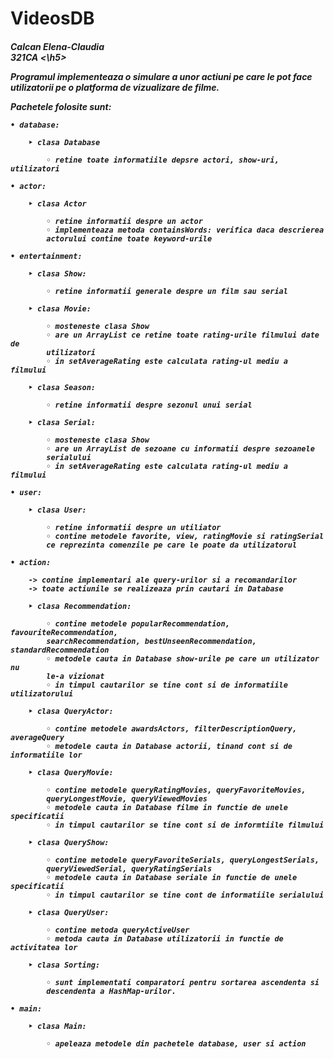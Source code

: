 # VideosDB

<h5> Calcan Elena-Claudia <br/>
     321CA <\h5>	

Programul implementeaza o simulare a unor actiuni pe care le pot face 
utilizatorii pe o platforma de vizualizare de filme.

Pachetele folosite sunt:
	
	• database:
		
		‣ clasa Database 
			
			◦ retine toate informatiile depsre actori, show-uri, utilizatori

	• actor:

		‣ clasa Actor

			◦ retine informatii despre un actor	
			◦ implementeaza metoda containsWords: verifica daca descrierea
			actorului contine toate keyword-urile

	• entertainment:

		‣ clasa Show:

			◦ retine informatii generale despre un film sau serial

		‣ clasa Movie:

			◦ mosteneste clasa Show	
			◦ are un ArrayList ce retine toate rating-urile filmului date de 
			utilizatori
			◦ in setAverageRating este calculata rating-ul mediu a filmului

		‣ clasa Season:

			◦ retine informatii despre sezonul unui serial

		‣ clasa Serial:

			◦ mosteneste clasa Show
			◦ are un ArrayList de sezoane cu informatii despre sezoanele 
			serialului
			◦ in setAverageRating este calculata rating-ul mediu a filmului

	• user:

		‣ clasa User:

			◦ retine informatii despre un utiliator
			◦ contine metodele favorite, view, ratingMovie si ratingSerial 
			ce reprezinta comenzile pe care le poate da utilizatorul

	• action:

		-> contine implementari ale query-urilor si a recomandarilor
		-> toate actiunile se realizeaza prin cautari in Database

		‣ clasa Recommendation:

			◦ contine metodele popularRecommendation, favouriteRecommendation,
			searchRecommendation, bestUnseenRecommendation, standardRecommendation
			◦ metodele cauta in Database show-urile pe care un utilizator nu
			le-a vizionat
			◦ in timpul cautarilor se tine cont si de informatiile utilizatorului

		‣ clasa QueryActor:

			◦ contine metodele awardsActors, filterDescriptionQuery, averageQuery
			◦ metodele cauta in Database actorii, tinand cont si de informatiile lor

		‣ clasa QueryMovie:

			◦ contine metodele queryRatingMovies, queryFavoriteMovies, 
			queryLongestMovie, queryViewedMovies
			◦ metodele cauta in Database filme in functie de unele specificatii
			◦ in timpul cautarilor se tine cont si de informtiile filmului

		‣ clasa QueryShow:

			◦ contine metodele queryFavoriteSerials, queryLongestSerials,
			queryViewedSerial, queryRatingSerials
			◦ metodele cauta in Database seriale in functie de unele specificatii
			◦ in timpul cautarilor se tine cont de informatiile serialului

		‣ clasa QueryUser:

			◦ contine metoda queryActiveUser 
			◦ metoda cauta in Database utilizatorii in functie de activitatea lor

		‣ clasa Sorting:

			◦ sunt implementati comparatori pentru sortarea ascendenta si 
			descendenta a HashMap-urilor.

	• main:

		‣ clasa Main:

			◦ apeleaza metodele din pachetele database, user si action			

